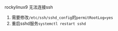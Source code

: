 rockylinux9 无法连接ssh
1. 需要修改`/etc/ssh/sshd_config`的`permitRootLog=yes`
2. 重启sshd服务`systemctl restart sshd`
